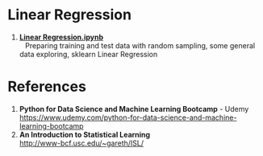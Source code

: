 # Linear Regression
1.  **[Linear Regression.ipynb](https://github.com/nkuhta/Data-Science-and-Machine-Learning-Bootcamp/blob/master/10.%20%20Linear%20Regression/Linear%20Regression.ipynb)**  
&ensp;  Preparing training and test data with random sampling, some general data exploring, sklearn Linear Regression

#  References
1.  **Python for Data Science and Machine Learning Bootcamp** - Udemy   
	https://www.udemy.com/python-for-data-science-and-machine-learning-bootcamp
2.  **An Introduction to Statistical Learning**	  
	http://www-bcf.usc.edu/~gareth/ISL/
	